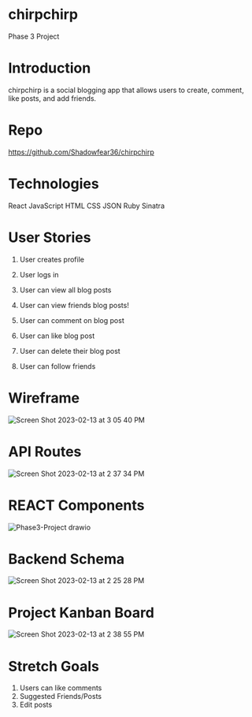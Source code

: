 # chirpchirp

Phase 3 Project

# Introduction
chirpchirp is a social blogging app that allows users to create, comment, like posts, and add friends. 

# Repo
https://github.com/Shadowfear36/chirpchirp

# Technologies
React
JavaScript
HTML
CSS
JSON
Ruby
Sinatra

# User Stories
1. User creates profile
2. User logs in
3. User can view all blog posts
4. User can view friends blog posts!

5. User can comment on blog post
6. User can like blog post
7. User can delete their blog post
8. User can follow friends

# Wireframe
![Screen Shot 2023-02-13 at 3 05 40 PM](https://user-images.githubusercontent.com/118000976/218563342-84cf8f00-db5e-4814-9363-eeadd48b8e37.png)



# API Routes 
![Screen Shot 2023-02-13 at 2 37 34 PM](https://user-images.githubusercontent.com/118000976/218557254-1e3376df-1fff-40d7-b869-6f9b33f0b618.png)



# REACT Components

![Phase3-Project drawio](https://user-images.githubusercontent.com/27868329/218556581-37b270b1-1a69-44f2-82c6-e75c67d67d96.png)


# Backend Schema

![Screen Shot 2023-02-13 at 2 25 28 PM](https://user-images.githubusercontent.com/118000976/218556290-5cd79363-1aba-475a-bdf5-0d0305f98783.png)

# Project Kanban Board
![Screen Shot 2023-02-13 at 2 38 55 PM](https://user-images.githubusercontent.com/118000976/218557641-8ac9e611-79fc-4816-aa7d-e1c33803329f.png)

# Stretch Goals
1. Users can like comments
2. Suggested Friends/Posts
3. Edit posts


